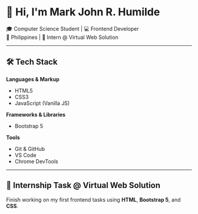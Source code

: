 # 👋 Hi, I'm Mark John R. Humilde

🎓 Computer Science Student | 💻 Frontend Developer  
📍 Philippines | 📌 Intern @ Virtual Web Solution

---

## 🛠 Tech Stack

**Languages & Markup**

- HTML5
- CSS3
- JavaScript (Vanilla JS)

**Frameworks & Libraries**

- Bootstrap 5

**Tools**

- Git & GitHub
- VS Code
- Chrome DevTools

---

## 💼 Internship Task @ Virtual Web Solution

Finish working on my first frontend tasks using **HTML**, **Bootstrap 5**, and **CSS**.


